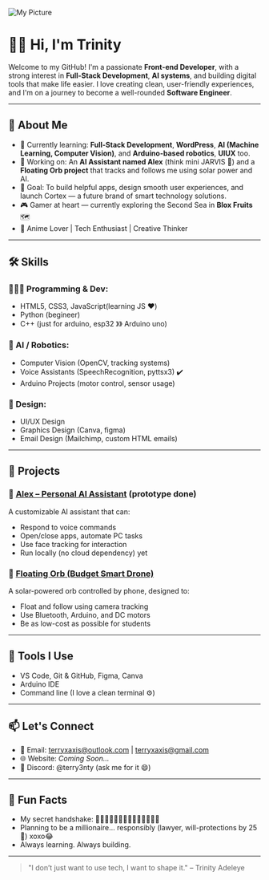 ![My Picture](https://avatars.githubusercontent.com/u/133876754?v=4)
# 👋🏾 Hi, I'm Trinity

Welcome to my GitHub! I'm a passionate **Front-end Developer**, with a strong interest in **Full-Stack Development**, **AI systems**, and building digital tools that make life easier. I love creating clean, user-friendly experiences, and I'm on a journey to become a well-rounded **Software Engineer**.

---

## 🧠 About Me

- 🔭 Currently learning: **Full-Stack Development**, **WordPress**, **AI (Machine Learning, Computer Vision)**, and **Arduino-based robotics**, **UIUX** too.
- 🌱 Working on: An **AI Assistant named Alex** (think mini JARVIS 🤖) and a **Floating Orb project** that tracks and follows me using solar power and AI.
- 🎯 Goal: To build helpful apps, design smooth user experiences, and launch Cortex — a future brand of smart technology solutions.
- 🎮 Gamer at heart — currently exploring the Second Sea in **Blox Fruits** 🗺️
- 🧠 Anime Lover | Tech Enthusiast | Creative Thinker

---

## 🛠️ Skills

### 👨🏾‍💻 Programming & Dev:
- HTML5, CSS3, JavaScript(learning JS ♥️)
- Python (begineer)
- C++ (just for arduino, esp32 》》 Arduino uno)

### 🧠 AI / Robotics:
- Computer Vision (OpenCV, tracking systems)
- Voice Assistants (SpeechRecognition, pyttsx3) ✔️ 
- Arduino Projects (motor control, sensor usage)

### 🎨 Design:
- UI/UX Design
- Graphics Design (Canva, figma)
- Email Design (Mailchimp, custom HTML emails)

---

## 🚀 Projects

### 🔹 [Alex – Personal AI Assistant](#) (prototype done)
A customizable AI assistant that can:
- Respond to voice commands
- Open/close apps, automate PC tasks
- Use face tracking for interaction
- Run locally (no cloud dependency) yet

### 🔹 [Floating Orb (Budget Smart Drone)](#)
A solar-powered orb controlled by phone, designed to:
- Float and follow using camera tracking
- Use Bluetooth, Arduino, and DC motors
- Be as low-cost as possible for students

---

## 🧰 Tools I Use

- VS Code, Git & GitHub, Figma, Canva
- Arduino IDE
- Command line (I love a clean terminal ⚙️)

---

## 📫 Let's Connect

- 📧 Email: terryxaxis@outlook.com | terryxaxis@gmail.com
- 🌐 Website: *Coming Soon...*
- 💬 Discord: @terry3nty (ask me for it 😄)

---

## 🔖 Fun Facts

- My secret handshake: 👍🏾👊🏾✊🏾🤜🏾🫰🏾🤙🏾🤝🏾
- Planning to be a millionaire... responsibly (lawyer, will-protections by 25 💼) xoxo😂
- Always learning. Always building.

---

> "I don’t just want to use tech, I want to shape it." – Trinity Adeleye
